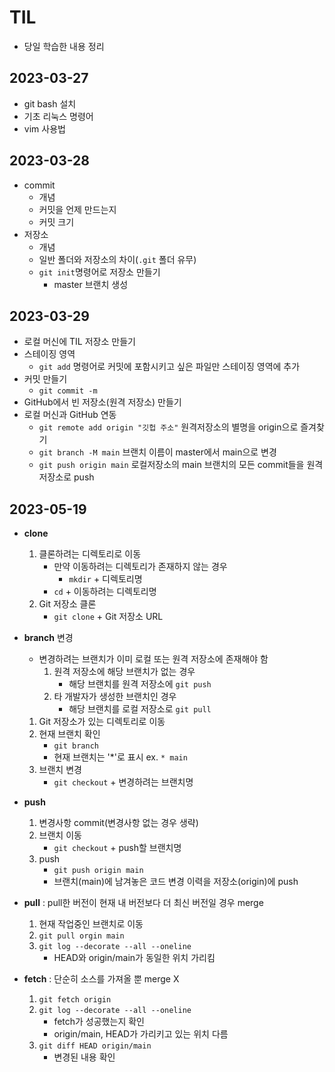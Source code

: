 # TIL
-   당일 학습한 내용 정리

## 2023-03-27
-   git bash 설치
-   기초 리눅스 명령어
-   vim 사용법

## 2023-03-28
-   commit
    -   개념
    -   커밋을 언제 만드는지
    -   커밋 크기
-   저장소
    -   개념
    -   일반 폴더와 저장소의 차이(`.git` 폴더 유무)
    -   `git init`명령어로 저장소 만들기
        -   master 브랜치 생성

## 2023-03-29
-   로컬 머신에 TIL 저장소 만들기
-   스테이징 영역
    -   `git add` 명령어로 커밋에 포함시키고 싶은 파일만 스테이징 영역에 추가
-   커밋 만들기
    -   `git commit -m`
-   GitHub에서 빈 저장소(원격 저장소) 만들기
-   로컬 머신과 GitHub 연동
    -   `git remote add origin "깃헙 주소"` 원격저장소의 별명을 origin으로 즐겨찾기
    -   `git branch -M main` 브랜치 이름이 master에서 main으로 변경
    -   `git push origin main` 로컬저장소의 main 브랜치의 모든 commit들을 원격저장소로 push

## 2023-05-19
- **clone**
    1. 클론하려는 디렉토리로 이동
        - 만약 이동하려는 디렉토리가 존재하지 않는 경우
            - `mkdir` + 디렉토리명
        - `cd` + 이동하려는 디렉토리명
    1. Git 저장소 클론
        - `git clone` + Git 저장소 URL
- **branch** 변경
    - 변경하려는 브랜치가 이미 로컬 또는 원격 저장소에 존재해야 함
        1. 원격 저장소에 해당 브랜치가 없는 경우
            - 해당 브랜치를 원격 저장소에 `git push`
        1. 타 개발자가 생성한 브랜치인 경우
            - 해당 브랜치를 로컬 저장소로 `git pull`
    1. Git 저장소가 있는 디렉토리로 이동
    1. 현재 브랜치 확인
        - `git branch`
        - 현재 브랜치는 '*'로 표시 ex. `* main`
    1. 브랜치 변경
        - `git checkout` + 변경하려는 브랜치명

- **push**
    1. 변경사항 commit(변경사항 없는 경우 생략)
    1. 브랜치 이동
        - `git checkout` + push할 브랜치명
    1. push
        - `git push origin main`
        - 브랜치(main)에 남겨놓은 코드 변경 이력을 저장소(origin)에 push
    
- **pull** : pull한 버전이 현재 내 버전보다 더 최신 버전일 경우 merge
    1. 현재 작업중인 브랜치로 이동
    1. `git pull orgin main`
    1. `git log --decorate --all --oneline`
        - HEAD와 origin/main가 동일한 위치 가리킴
- **fetch** : 단순히 소스를 가져올 뿐 merge X
    1. `git fetch origin`
    1. `git log --decorate --all --oneline`
        - fetch가 성공했는지 확인
        - origin/main, HEAD가 가리키고 있는 위치 다름
    1. `git diff HEAD origin/main`
        - 변경된 내용 확인
